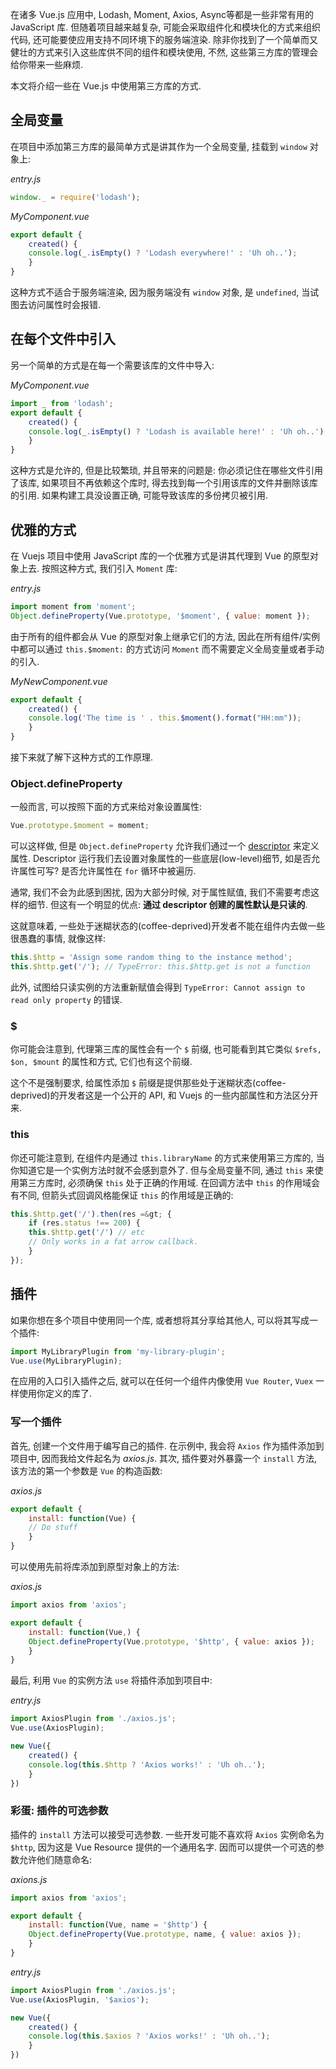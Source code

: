 在诸多 Vue.js 应用中, Lodash, Moment, Axios, Async等都是一些非常有用的 JavaScript 库. 但随着项目越来越复杂, 可能会采取组件化和模块化的方式来组织代码, 还可能要使应用支持不同环境下的服务端渲染. 除非你找到了一个简单而又健壮的方式来引入这些库供不同的组件和模块使用, 不然, 这些第三方库的管理会给你带来一些麻烦.

本文将介绍一些在 Vue.js 中使用第三方库的方式.

## 全局变量

在项目中添加第三方库的最简单方式是讲其作为一个全局变量, 挂载到 `window` 对象上:

_entry.js_
``` javascript
window._ = require('lodash');
```

_MyComponent.vue_

``` javascript
export default {
    created() {
    console.log(_.isEmpty() ? 'Lodash everywhere!' : 'Uh oh..');
    }
}
```

这种方式不适合于服务端渲染, 因为服务端没有 `window` 对象, 是 `undefined`, 当试图去访问属性时会报错.

## 在每个文件中引入

另一个简单的方式是在每一个需要该库的文件中导入:

_MyComponent.vue_
``` javascript
import _ from 'lodash';
export default {
    created() {
    console.log(_.isEmpty() ? 'Lodash is available here!' : 'Uh oh..');
    }
}
```

这种方式是允许的, 但是比较繁琐, 并且带来的问题是: 你必须记住在哪些文件引用了该库, 如果项目不再依赖这个库时, 得去找到每一个引用该库的文件并删除该库的引用. 如果构建工具没设置正确, 可能导致该库的多份拷贝被引用.

## 优雅的方式

在 Vuejs 项目中使用 JavaScript 库的一个优雅方式是讲其代理到 Vue 的原型对象上去. 按照这种方式, 我们引入 `Moment` 库:

_entry.js_

``` javascript
import moment from 'moment';
Object.defineProperty(Vue.prototype, '$moment', { value: moment });
```

由于所有的组件都会从 Vue 的原型对象上继承它们的方法, 因此在所有组件/实例中都可以通过 `this.$moment:` 的方式访问 `Moment` 而不需要定义全局变量或者手动的引入.

_MyNewComponent.vue_

``` javascript
export default {
    created() {
    console.log('The time is ' . this.$moment().format("HH:mm"));
    }
}
```

接下来就了解下这种方式的工作原理.

### Object.defineProperty

一般而言, 可以按照下面的方式来给对象设置属性:

``` javascript
Vue.prototype.$moment = moment;
```

可以这样做, 但是 `Object.defineProperty` 允许我们通过一个 [descriptor](https://developer.mozilla.org/en/docs/Web/JavaScript/Reference/Global_Objects/Object/defineProperty) 来定义属性. Descriptor 运行我们去设置对象属性的一些底层(low-level)细节, 如是否允许属性可写? 是否允许属性在 `for` 循环中被遍历.

通常, 我们不会为此感到困扰, 因为大部分时候, 对于属性赋值, 我们不需要考虑这样的细节. 但这有一个明显的优点: **通过 descriptor 创建的属性默认是只读的**.

这就意味着, 一些处于迷糊状态的(coffee-deprived)开发者不能在组件内去做一些很愚蠢的事情, 就像这样:

``` javascript
this.$http = 'Assign some random thing to the instance method';
this.$http.get('/'); // TypeError: this.$http.get is not a function
```

此外, 试图给只读实例的方法重新赋值会得到 `TypeError: Cannot assign to read only property` 的错误.

### $

你可能会注意到, 代理第三库的属性会有一个 `$` 前缀, 也可能看到其它类似 `$refs, $on, $mount` 的属性和方式, 它们也有这个前缀.

这个不是强制要求, 给属性添加 `$` 前缀是提供那些处于迷糊状态(coffee-deprived)的开发者这是一个公开的 API, 和 Vuejs 的一些内部属性和方法区分开来.

### this

你还可能注意到, 在组件内是通过 `this.libraryName` 的方式来使用第三方库的, 当你知道它是一个实例方法时就不会感到意外了. 但与全局变量不同, 通过 `this` 来使用第三方库时, 必须确保 `this` 处于正确的作用域. 在回调方法中 `this` 的作用域会有不同, 但箭头式回调风格能保证 `this` 的作用域是正确的:

``` javascript
this.$http.get('/').then(res =&gt; {
    if (res.status !== 200) {
    this.$http.get('/') // etc
    // Only works in a fat arrow callback.
    }
});
```

## 插件

如果你想在多个项目中使用同一个库, 或者想将其分享给其他人, 可以将其写成一个插件:

``` javascript
import MyLibraryPlugin from 'my-library-plugin';
Vue.use(MyLibraryPlugin);
```

在应用的入口引入插件之后, 就可以在任何一个组件内像使用 `Vue Router`, `Vuex` 一样使用你定义的库了.

### 写一个插件

首先, 创建一个文件用于编写自己的插件. 在示例中, 我会将 `Axios` 作为插件添加到项目中, 因而我给文件起名为 _axios.js_. 其次, 插件要对外暴露一个 `install` 方法, 该方法的第一个参数是 `Vue` 的构造函数:

_axios.js_

``` javascript
export default {
    install: function(Vue) {
    // Do stuff
    }
}
```

可以使用先前将库添加到原型对象上的方法:

_axios.js_

``` javascript
import axios from 'axios';

export default {
    install: function(Vue,) {
    Object.defineProperty(Vue.prototype, '$http', { value: axios });
    }
}
```

最后, 利用 `Vue` 的实例方法 `use` 将插件添加到项目中:

_entry.js_

``` javascript
import AxiosPlugin from './axios.js';
Vue.use(AxiosPlugin);

new Vue({
    created() {
    console.log(this.$http ? 'Axios works!' : 'Uh oh..');
    }
})
```

### 彩蛋: 插件的可选参数

插件的 `install` 方法可以接受可选参数. 一些开发可能不喜欢将 `Axios` 实例命名为 `$http`, 因为这是 Vue Resource 提供的一个通用名字. 因而可以提供一个可选的参数允许他们随意命名:

_axions.js_

``` javascript
import axios from 'axios';

export default {
    install: function(Vue, name = '$http') {
    Object.defineProperty(Vue.prototype, name, { value: axios });
    }
}
```

_entry.js_

``` javascript
import AxiosPlugin from './axios.js';
Vue.use(AxiosPlugin, '$axios');

new Vue({
    created() {
    console.log(this.$axios ? 'Axios works!' : 'Uh oh..');
    }
})
```